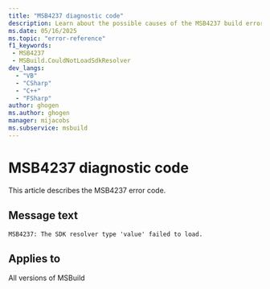 ```yaml
---
title: "MSB4237 diagnostic code"
description: Learn about the possible causes of the MSB4237 build error, and get troubleshooting tips.
ms.date: 05/16/2025
ms.topic: "error-reference"
f1_keywords:
 - MSB4237
 - MSBuild.CouldNotLoadSdkResolver
dev_langs:
  - "VB"
  - "CSharp"
  - "C++"
  - "FSharp"
author: ghogen
ms.author: ghogen
manager: mijacobs
ms.subservice: msbuild
---
```


# MSB4237 diagnostic code

<!-- :::ErrorDefinitionDescription::: -->
<!-- :::editable-content name="introDescription"::: -->
This article describes the MSB4237 error code.
<!-- :::editable-content-end::: -->

## Message text

<!-- :::editable-content name="messageText"::: -->
`MSB4237: The SDK resolver type 'value' failed to load.`
<!-- :::editable-content-end::: -->
<!-- MSB4237: The SDK resolver type "{0}" failed to load. {1} -->

<!-- :::editable-content name="postOutputDescription"::: -->
<!--
{StrBegin="MSB4237: "}
-->
<!-- :::editable-content-end::: -->
<!-- :::ErrorDefinitionDescription-end::: -->

## Applies to

All versions of MSBuild
